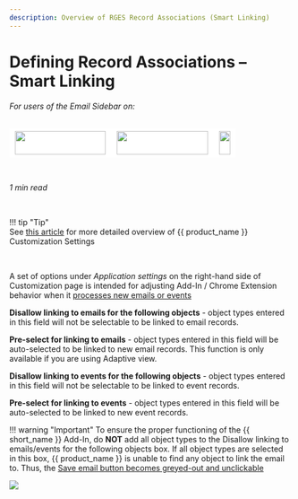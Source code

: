 ```yaml
---
description: Overview of RGES Record Associations (Smart Linking)
---
```

# Defining Record Associations – Smart Linking  
  

<i>For users of the Email Sidebar on:</i><br><br>
<div class="container" style="display: inline-block; height: 42px; width: 162px; padding: 5px 10px; background-color: #fff;"><img src="https://revenuegrid.com/revenue-inbox/wp-content/uploads/Exchange1.svg" style="height: 100%; object-fit: contain; vertical-align: middle;"></div><div class="container" style="display: inline-block; height: 42px; width: 163px; padding: 5px 10px; background-color: #fff;"><img src="https://revenuegrid.com/revenue-inbox/wp-content/uploads/Office365.svg" style="height: 100%; object-fit: contain; vertical-align: middle;"></div><div class="container" style="display: inline-block; height: 42px; width: auto; padding: 5px 10px; background-color: #fff;"><img src="https://smartcloudconnect.io/wp-content/uploads/2021/08/logo-Gmail.jpg" style="height: 100%; object-fit: contain; vertical-align: middle;"></div> 

&nbsp;

*1 min read*  

<!-- ShareThis BEGIN --> 
<div class="addthis_inline_share_toolbox"></div>
<!-- End ShareThis --> 

&nbsp;

!!! tip "Tip"  
    See [this article](../Customization-Settings-Explained/) for more detailed overview of {{ product_name }} Customization Settings  

&nbsp;

A set of options under _Application settings_ on the right-hand side of Customization page is intended for adjusting Add-In / Chrome Extension behavior when it [processes new emails or events](../Initial-Search-and-Applied-Record-Filters/)    

**Disallow linking to emails for the following objects** \- object types entered in this field will not be selectable to be linked to email records.  

**Pre-select for linking to emails** \- object types entered in this field will be auto-selected to be linked to new email records. This function is only available if you are using Adaptive view.  

**Disallow linking to events for the following objects** \- object types entered in this field will not be selectable to be linked to event records.  

**Pre-select for linking to events** \- object types entered in this field will be auto-selected to be linked to new event records.

!!! warning "Important"
    To ensure the proper functioning of the {{ short_name }} Add-In, do **NOT** add all object types to the Disallow linking to emails/events for the following objects box. If all object types are selected in this box, {{ product_name }} is unable to find any object to link the email to. Thus, the [Save email button becomes greyed-out and unclickable](../save-button-greyed-out/)
<br>
<p><img src="../../assets/images/d33v4339jhl8k0cloudfrontnet/docs/assets/57398d2e903360669faf1f0a/images/5ba10d622c7d3a16370f3af5.png" class="minimized">
</p>

&#160;
 &#160;

